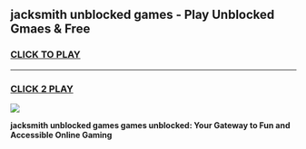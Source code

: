 
## jacksmith unblocked games - Play Unblocked Gmaes & Free
<h3>
<a href="https://premium.freeplayer.one?title=jacksmith_unblocked_games&ref=19F">CLICK TO PLAY</a></h3>
<hr>

<h3>
<a href="https://premium.freeplayer.one?title=jacksmith_unblocked_games&ref=19F">CLICK 2 PLAY</a>
  
</h3>

<a href="https://premium.freeplayer.one?title=jacksmith_unblocked_games&ref=19F/"><img src="https://clearcache.store/games.png"></a>


**jacksmith unblocked games games unblocked: Your Gateway to Fun and Accessible Online Gaming**
